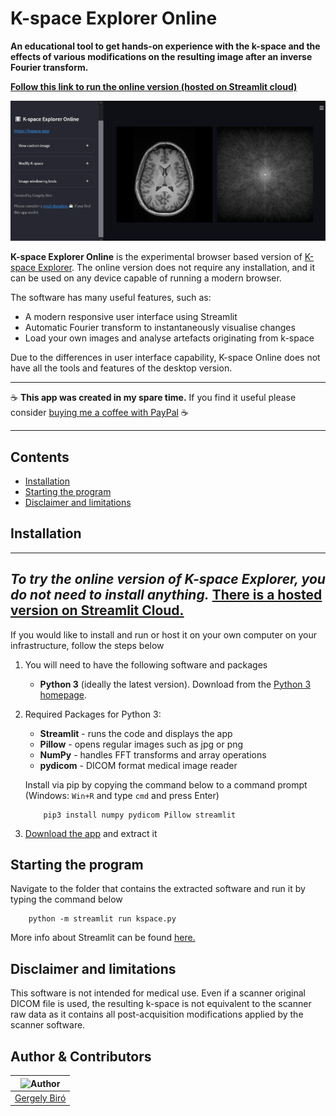 # K-space Explorer Online

**An educational tool to get hands-on experience with the k-space and the
effects of various modifications on the resulting image after an inverse
Fourier transform.**

**[Follow this link to run the online version (hosted on Streamlit cloud)](https://share.streamlit.io/birogeri/kspace-explorer-streamlit/kspace.py)**

![Demo](docs/demo.gif)

**K-space Explorer Online** is the experimental browser based version of 
[K-space Explorer](https://github.com/birogeri/kspace-explorer). The online 
version does not require any installation, and it can be used on any device 
capable of running a modern browser.

The software has many useful features, such as:

* A modern responsive user interface using Streamlit
* Automatic Fourier transform to instantaneously visualise changes
* Load your own images and analyse artefacts originating from k-space

Due to the differences in user interface capability, K-space Online does not 
have all the tools and features of the desktop version.

---

☕ **This app was created in my spare time.**
If you find it useful please consider [buying me a coffee with PayPal](https://www.paypal.me/birogeri/5gbp) ☕

---

## **Contents**
* [Installation](#installation)
* [Starting the program](#starting-the-program)
* [Disclaimer and limitations](#disclaimer-and-limitations)


## **Installation**

---
*To try the online version of K-space Explorer, you do not need to install anything.*
[There is a hosted version on Streamlit Cloud.](https://share.streamlit.io/birogeri/kspace-explorer-streamlit/kspace.py)
---

If you would like to install and run or host it on your own computer on your
infrastructure, follow the steps below

1. You will need to have the following software and packages

    * **Python 3** (ideally the latest version). Download from the [Python 3 homepage](https://www.python.org/downloads).

2. Required Packages for Python 3:

    * **Streamlit** - runs the code and displays the app
    * **Pillow**    - opens regular images such as jpg or png
    * **NumPy**     - handles FFT transforms and array operations
    * **pydicom**   - DICOM format medical image reader

    Install via pip by copying the command below to a command prompt (Windows: `Win+R` and type `cmd` and press Enter)

    ```shell
        pip3 install numpy pydicom Pillow streamlit
    ```

3. [Download the app](https://github.com/birogeri/kspace-explorer-streamlit/archive/master.zip) and extract it

## Starting the program

Navigate to the folder that contains the extracted software and run it by typing the command below

``` shell
    python -m streamlit run kspace.py
```

More info about Streamlit can be found [here.](https://docs.streamlit.io/)

## Disclaimer and limitations

This software is not intended for medical use.
Even if a scanner original DICOM file is used, the resulting k-space is not equivalent
to the scanner raw data as it contains all post-acquisition modifications
applied by the scanner software.

## Author & Contributors

| ![Author](https://i.imgur.com/tpRket9.png) |
|:--:|
| [Gergely Biró](https://www.linkedin.com/in/gergelybiro) |

